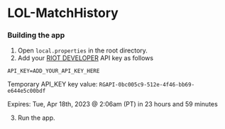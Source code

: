 # LOL-MatchHistory

### Building the app
1. Open `local.properties` in the root directory.
2. Add your [RIOT DEVELOPER](https://developer.riotgames.com/) API key as follows
```
API_KEY=ADD_YOUR_API_KEY_HERE
```

Temporary API_KEY key value: `RGAPI-0bc005c9-512e-4f46-bb69-e644e5c00bdf`

Expires: Tue, Apr 18th, 2023 @ 2:06am (PT) in 23 hours and 59 minutes

3. Run the app.

